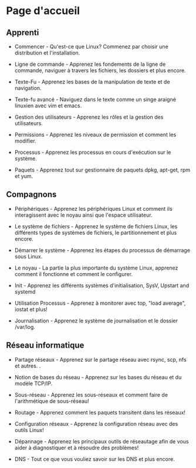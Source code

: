 # Page d'accueil

## Apprenti

* Commencer - Qu'est-ce que Linux? Commenez par choisir une distribution et l'installation.

* Ligne de commande - Apprenez les fondements de la ligne de commande, naviguer à travers les fichiers, les dossiers et plus encore.

* Texte-Fu - Apprenez les bases de la manipulation de texte et de navigation.

* Texte-fu avancé - Naviguez dans le texte comme un singe araigné linuxien avec vim et emacs.

* Gestion des utilisateurs - Apprenez les rôles et la gestion des utilisateurs.

* Permissions - Apprenez les niveaux de permission et comment les modifier.

* Processus - Apprenez les processus en cours d'exécution sur le système.

* Paquets - Apprenez tout sur gestionnaire de paquets dpkg, apt-get, rpm et yum.  

## Compagnons

* Périphériques - Apprenez les périphériques Linux et comment ils interagissent avec le noyau ainsi que l'espace utilisateur.

* Le système de fichiers - Apprenez le système de fichiers Linux, les différents types de systèmes de fichiers, le partitionnement et plus encore.

* Démarrer le système - Apprenez les étapes du processus de démarrage sous Linux.

* Le noyau - La partie la plus importante du système Linux, apprenez comment il fonctionne et comment le configurer.

* Init - Apprenez les différents systèmes d'initialisation, SysV, Upstart and systemd

* Utilisation Processus - Apprenez à monitorer avec top, "load average", iostat et plus!

* Journalisation - Apprenez le système de journalisation et le dossier /var/log.

## Réseau informatique 

* Partage réseaux - Apprenez sur le partage réseau avec rsync, scp, nfs et autres.
.
* Notion de bases du réseau - Apprenez sur les bases du réseau et du modèle TCP/IP.

* Sous-réseau - Apprenez les sous-réseaux et comment faire de l'arithmétique de sous-réseau!

* Routage - Apprenez comment les paquets transitent dans les réseaux!

* Configuration réseaux - Apprenez la configuration réseau avec des outils Linux!

* Dépannage - Apprenez les principaux outils de réseautage afin de vous aider à diagnostiquer et à résoudre des problèmes!

* DNS - Tout ce que vous vouliez savoir sur les DNS et plus encore.
